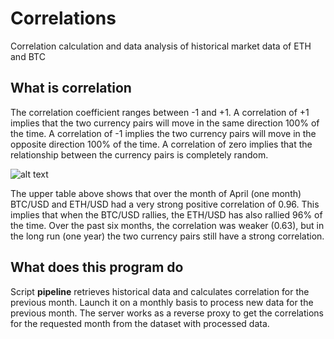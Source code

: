 # Correlations
Correlation calculation and data analysis of historical market data of ETH and BTC

## What is correlation
The correlation coefficient ranges between -1 and +1. A correlation of +1 implies that the two currency pairs will move in the same direction 100% of the time. A correlation of -1 implies the two currency pairs will move in the opposite direction 100% of the time. A correlation of zero implies that the relationship between the currency pairs is completely random.

![alt text](https://github.com/converttt/correlations/raw/master/media/screen-1.jpg, 'An example of calculated data')

The upper table above shows that over the month of April (one month) BTC/USD and ETH/USD had a very strong positive correlation of 0.96. This implies that when the BTC/USD rallies, the ETH/USD has also rallied 96% of the time. Over the past six months, the correlation was weaker (0.63), but in the long run (one year) the two currency pairs still have a strong correlation.

## What does this program do
Script **pipeline** retrieves historical data and calculates correlation for the previous month. Launch it on a monthly basis to process new data for the previous month.
The server works as a reverse proxy to get the correlations for the requested month from the dataset with processed data.
